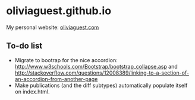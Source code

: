 oliviaguest.github.io
=====================

My personal website: [oliviaguest.com](http://oliviaguest.com)

To-do list
---------
* Migrate to bootrap for the nice accordion: http://www.w3schools.com/Bootstrap/bootstrap_collapse.asp and http://stackoverflow.com/questions/12008389/linking-to-a-section-of-an-accordion-from-another-page
* Make publications (and the diff subtypes) automatically populate itself on index.html.
